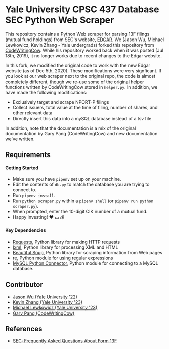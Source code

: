 # Yale University CPSC 437 Database SEC Python Web Scraper
This repository contains a Python Web scraper for parsing 13F filings (mutual fund holdings) from SEC's website, [EDGAR](https://www.sec.gov/edgar/searchedgar/companysearch.html). We (Jason Wu, Michael Lewkowicz, Kevin Zhang - Yale undergrads) forked this repository from [CodeWritingCow](https://github.com/CodeWritingCow/sec-web-scraper-13f). While his repository worked back when it was posted (Jul 18th, 2019), it no longer works due to recent changes to the Edgar website.

In this fork, we modified the original code to work with the new Edgar website (as of Dec 5th, 2020). These modifications were very signficant. If you look at our web scraper next to the original repo, the code is almost completely different, though we re-use some of the original helper functions written by CodeWritingCow stored in `helper.py`. In addition, we have made the following modifications:

- Exclusively target and scrape NPORT-P filings
- Collect issuers, total value at the time of filing, number of shares, and other relevant data
- Directly insert this data into a mySQL database instead of a tsv file

In addition, note that the documentation is a mix of the original documentation by Gary Pang (CodeWritingCow) and new documentation we've written.

## Requirements

#### Getting Started
- Make sure you have `pipenv` set up on your machine.
- Edit the contents of `db.py` to match the database you are trying to connect to.
- Run `pipenv install`.
- Run `python scraper.py` within a `pipenv shell` (or `pipenv run python scraper.py`).
- When prompted, enter the 10-digit CIK number of a mutual fund.
- Happy investing! ❤️ 💵 💰

#### Key Dependencies

- [Requests](https://2.python-requests.org/en/master/), Python library for making HTTP requests
- [lxml](https://lxml.de/), Python library for processing XML and HTML
- [Beautiful Soup](https://pypi.org/project/beautifulsoup4/), Python library for scraping information from Web pages
- [re](https://docs.python.org/3/library/re.html), Python module for using regular expressions
- [MySQL Python Connector](https://dev.mysql.com/doc/connector-python/en/), Python module for connecting to a MySQL database.

## Contributor
- [Jason Wu (Yale University '22)](https://github.com/jasonwu2153)
- [Kevin Zhang (Yale University '23)](https://github.com/kevinz917)
- [Michael Lewkowicz (Yale University '23)](https://github.com/MLewkowicz)
- [Gary Pang (CodeWritingCow)](https://github.com/CodeWritingCow)

## References
- [SEC: Frequently Asked Questions About Form 13F](https://www.sec.gov/divisions/investment/13ffaq.htm)
